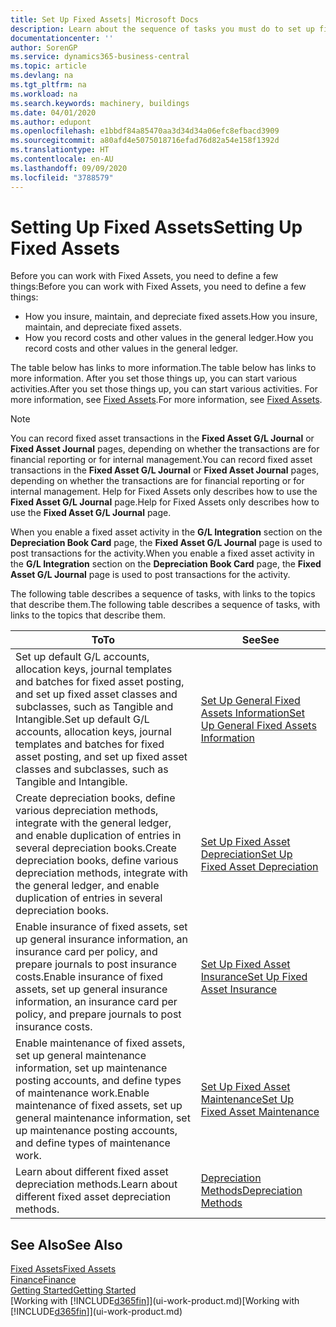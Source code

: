 ```yaml
---
title: Set Up Fixed Assets| Microsoft Docs
description: Learn about the sequence of tasks you must do to set up fixed assets, such as machinery or buildings.
documentationcenter: ''
author: SorenGP
ms.service: dynamics365-business-central
ms.topic: article
ms.devlang: na
ms.tgt_pltfrm: na
ms.workload: na
ms.search.keywords: machinery, buildings
ms.date: 04/01/2020
ms.author: edupont
ms.openlocfilehash: e1bbdf84a85470aa3d34d34a06efc8efbacd3909
ms.sourcegitcommit: a80afd4e5075018716efad76d82a54e158f1392d
ms.translationtype: HT
ms.contentlocale: en-AU
ms.lasthandoff: 09/09/2020
ms.locfileid: "3788579"
---
```

# <a name="setting-up-fixed-assets"></a><span data-ttu-id="03b4e-103">Setting Up Fixed Assets</span><span class="sxs-lookup"><span data-stu-id="03b4e-103">Setting Up Fixed Assets</span></span>
<span data-ttu-id="03b4e-104">Before you can work with Fixed Assets, you need to define a few things:</span><span class="sxs-lookup"><span data-stu-id="03b4e-104">Before you can work with Fixed Assets, you need to define a few things:</span></span>  

* <span data-ttu-id="03b4e-105">How you insure, maintain, and depreciate fixed assets.</span><span class="sxs-lookup"><span data-stu-id="03b4e-105">How you insure, maintain, and depreciate fixed assets.</span></span>  
* <span data-ttu-id="03b4e-106">How you record costs and other values in the general ledger.</span><span class="sxs-lookup"><span data-stu-id="03b4e-106">How you record costs and other values in the general ledger.</span></span>  

<span data-ttu-id="03b4e-107">The table below has links to more information.</span><span class="sxs-lookup"><span data-stu-id="03b4e-107">The table below has links to more information.</span></span> <span data-ttu-id="03b4e-108">After you set those things up, you can start various activities.</span><span class="sxs-lookup"><span data-stu-id="03b4e-108">After you set those things up, you can start various activities.</span></span> <span data-ttu-id="03b4e-109">For more information, see [Fixed Assets](fa-manage.md).</span><span class="sxs-lookup"><span data-stu-id="03b4e-109">For more information, see [Fixed Assets](fa-manage.md).</span></span>  

> [!NOTE]  
>   <span data-ttu-id="03b4e-110">You can record fixed asset transactions in the **Fixed Asset G/L Journal** or **Fixed Asset Journal** pages, depending on whether the transactions are for financial reporting or for internal management.</span><span class="sxs-lookup"><span data-stu-id="03b4e-110">You can record fixed asset transactions in the **Fixed Asset G/L Journal** or **Fixed Asset Journal** pages, depending on whether the transactions are for financial reporting or for internal management.</span></span> <span data-ttu-id="03b4e-111">Help for Fixed Assets only describes how to use the **Fixed Asset G/L Journal** page.</span><span class="sxs-lookup"><span data-stu-id="03b4e-111">Help for Fixed Assets only describes how to use the **Fixed Asset G/L Journal** page.</span></span>  

<span data-ttu-id="03b4e-112">When you enable a fixed asset activity in the **G/L Integration** section on the **Depreciation Book Card** page, the **Fixed Asset G/L Journal** page is used to post transactions for the activity.</span><span class="sxs-lookup"><span data-stu-id="03b4e-112">When you enable a fixed asset activity in the **G/L Integration** section on the **Depreciation Book Card** page, the **Fixed Asset G/L Journal** page is used to post transactions for the activity.</span></span>

<span data-ttu-id="03b4e-113">The following table describes a sequence of tasks, with links to the topics that describe them.</span><span class="sxs-lookup"><span data-stu-id="03b4e-113">The following table describes a sequence of tasks, with links to the topics that describe them.</span></span>  

| <span data-ttu-id="03b4e-114">To</span><span class="sxs-lookup"><span data-stu-id="03b4e-114">To</span></span> | <span data-ttu-id="03b4e-115">See</span><span class="sxs-lookup"><span data-stu-id="03b4e-115">See</span></span> |
| --- | --- |
| <span data-ttu-id="03b4e-116">Set up default G/L accounts, allocation keys, journal templates and batches for fixed asset posting, and set up fixed asset classes and subclasses, such as Tangible and Intangible.</span><span class="sxs-lookup"><span data-stu-id="03b4e-116">Set up default G/L accounts, allocation keys, journal templates and batches for fixed asset posting, and set up fixed asset classes and subclasses, such as Tangible and Intangible.</span></span> |[<span data-ttu-id="03b4e-117">Set Up General Fixed Assets Information</span><span class="sxs-lookup"><span data-stu-id="03b4e-117">Set Up General Fixed Assets Information</span></span>](fa-how-setup-general.md) |
| <span data-ttu-id="03b4e-118">Create depreciation books, define various depreciation methods, integrate with the general ledger, and enable duplication of entries in several depreciation books.</span><span class="sxs-lookup"><span data-stu-id="03b4e-118">Create depreciation books, define various depreciation methods, integrate with the general ledger, and enable duplication of entries in several depreciation books.</span></span> |[<span data-ttu-id="03b4e-119">Set Up Fixed Asset Depreciation</span><span class="sxs-lookup"><span data-stu-id="03b4e-119">Set Up Fixed Asset Depreciation</span></span>](fa-how-setup-depreciation.md) |
| <span data-ttu-id="03b4e-120">Enable insurance of fixed assets, set up general insurance information, an insurance card per policy, and prepare journals to post insurance costs.</span><span class="sxs-lookup"><span data-stu-id="03b4e-120">Enable insurance of fixed assets, set up general insurance information, an insurance card per policy, and prepare journals to post insurance costs.</span></span> |[<span data-ttu-id="03b4e-121">Set Up Fixed Asset Insurance</span><span class="sxs-lookup"><span data-stu-id="03b4e-121">Set Up Fixed Asset Insurance</span></span>](fa-how-setup-insurance.md) |
| <span data-ttu-id="03b4e-122">Enable maintenance of fixed assets, set up general maintenance information, set up maintenance posting accounts, and define types of maintenance work.</span><span class="sxs-lookup"><span data-stu-id="03b4e-122">Enable maintenance of fixed assets, set up general maintenance information, set up maintenance posting accounts, and define types of maintenance work.</span></span> |[<span data-ttu-id="03b4e-123">Set Up Fixed Asset Maintenance</span><span class="sxs-lookup"><span data-stu-id="03b4e-123">Set Up Fixed Asset Maintenance</span></span>](fa-how-setup-maintenance.md) |
| <span data-ttu-id="03b4e-124">Learn about different fixed asset depreciation methods.</span><span class="sxs-lookup"><span data-stu-id="03b4e-124">Learn about different fixed asset depreciation methods.</span></span> |[<span data-ttu-id="03b4e-125">Depreciation Methods</span><span class="sxs-lookup"><span data-stu-id="03b4e-125">Depreciation Methods</span></span>](fa-depreciation-methods.md) |

## <a name="see-also"></a><span data-ttu-id="03b4e-126">See Also</span><span class="sxs-lookup"><span data-stu-id="03b4e-126">See Also</span></span>
[<span data-ttu-id="03b4e-127">Fixed Assets</span><span class="sxs-lookup"><span data-stu-id="03b4e-127">Fixed Assets</span></span>](fa-manage.md)  
[<span data-ttu-id="03b4e-128">Finance</span><span class="sxs-lookup"><span data-stu-id="03b4e-128">Finance</span></span>](finance.md)  
[<span data-ttu-id="03b4e-129">Getting Started</span><span class="sxs-lookup"><span data-stu-id="03b4e-129">Getting Started</span></span>](product-get-started.md)  
<span data-ttu-id="03b4e-130">[Working with [!INCLUDE[d365fin](includes/d365fin_md.md)]](ui-work-product.md)</span><span class="sxs-lookup"><span data-stu-id="03b4e-130">[Working with [!INCLUDE[d365fin](includes/d365fin_md.md)]](ui-work-product.md)</span></span>
